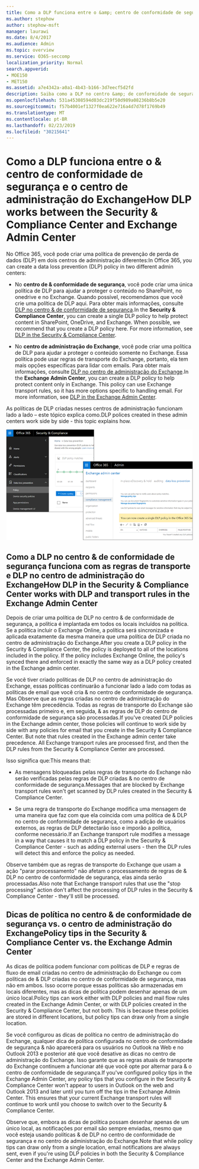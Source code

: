 ```yaml
---
title: Como a DLP funciona entre o &amp; centro de conformidade de segurança e o centro de administração do Exchange
ms.author: stephow
author: stephow-msft
manager: laurawi
ms.date: 8/4/2017
ms.audience: Admin
ms.topic: overview
ms.service: O365-seccomp
localization_priority: Normal
search.appverid:
- MOE150
- MET150
ms.assetid: a7e4342a-a0a1-4b43-b166-3d7eecf5d2fd
description: Saiba como a DLP no centro &amp; de conformidade de segurança funciona com as regras de transporte e DLP no centro de administração do Exchange.
ms.openlocfilehash: 531a45308594d03dc219f50d989a08236b8b5e20
ms.sourcegitcommit: f57b4001ef1327f0ea622e716a4d7d78f1769b49
ms.translationtype: MT
ms.contentlocale: pt-BR
ms.lasthandoff: 02/23/2019
ms.locfileid: "30215641"
---
```

# <a name="how-dlp-works-between-the-security-amp-compliance-center-and-exchange-admin-center"></a><span data-ttu-id="43f85-103">Como a DLP funciona entre o &amp; centro de conformidade de segurança e o centro de administração do Exchange</span><span class="sxs-lookup"><span data-stu-id="43f85-103">How DLP works between the Security &amp; Compliance Center and Exchange Admin Center</span></span>

<span data-ttu-id="43f85-104">No Office 365, você pode criar uma política de prevenção de perda de dados (DLP) em dois centros de administração diferentes:</span><span class="sxs-lookup"><span data-stu-id="43f85-104">In Office 365, you can create a data loss prevention (DLP) policy in two different admin centers:</span></span>
  
- <span data-ttu-id="43f85-p101">No **centro de &amp; conformidade de segurança**, você pode criar uma única política de DLP para ajudar a proteger o conteúdo no SharePoint, no onedrive e no Exchange. Quando possível, recomendamos que você crie uma política de DLP aqui. Para obter mais informações, consulte [DLP no centro &amp; de conformidade de segurança](data-loss-prevention-policies.md).</span><span class="sxs-lookup"><span data-stu-id="43f85-p101">In the **Security &amp; Compliance Center**, you can create a single DLP policy to help protect content in SharePoint, OneDrive, and Exchange. When possible, we recommend that you create a DLP policy here. For more information, see [DLP in the Security &amp; Compliance Center](data-loss-prevention-policies.md).</span></span>
    
- <span data-ttu-id="43f85-p102">No **centro de administração do Exchange**, você pode criar uma política de DLP para ajudar a proteger o conteúdo somente no Exchange. Essa política pode usar regras de transporte do Exchange, portanto, ela tem mais opções específicas para lidar com emails. Para obter mais informações, consulte [DLP no centro de administração do Exchange](https://go.microsoft.com/fwlink/?linkid=852311).</span><span class="sxs-lookup"><span data-stu-id="43f85-p102">In the **Exchange Admin Center**, you can create a DLP policy to help protect content only in Exchange. This policy can use Exchange transport rules, so it has more options specific to handling email. For more information, see [DLP in the Exchange Admin Center](https://go.microsoft.com/fwlink/?linkid=852311).</span></span>
    
<span data-ttu-id="43f85-111">As políticas de DLP criadas nesses centros de administração funcionam lado a lado – este tópico explica como.</span><span class="sxs-lookup"><span data-stu-id="43f85-111">DLP polices created in these admin centers work side by side - this topic explains how.</span></span>
  
![Páginas de DLP no centro de administração de segurança e conformidade do Exchange](media/d3eaa7e7-3b16-457b-bd9c-26707f7b584f.png)
  
## <a name="how-dlp-in-the-security-amp-compliance-center-works-with-dlp-and-transport-rules-in-the-exchange-admin-center"></a><span data-ttu-id="43f85-113">Como a DLP no centro &amp; de conformidade de segurança funciona com as regras de transporte e DLP no centro de administração do Exchange</span><span class="sxs-lookup"><span data-stu-id="43f85-113">How DLP in the Security &amp; Compliance Center works with DLP and transport rules in the Exchange Admin Center</span></span>

<span data-ttu-id="43f85-p103">Depois de criar uma política de DLP no centro &amp; de conformidade de segurança, a política é implantada em todos os locais incluídos na política. Se a política incluir o Exchange Online, a política será sincronizada e aplicada exatamente da mesma maneira que uma política de DLP criada no centro de administração do Exchange.</span><span class="sxs-lookup"><span data-stu-id="43f85-p103">After you create a DLP policy in the Security &amp; Compliance Center, the policy is deployed to all of the locations included in the policy. If the policy includes Exchange Online, the policy's synced there and enforced in exactly the same way as a DLP policy created in the Exchange admin center.</span></span> 
  
<span data-ttu-id="43f85-p104">Se você tiver criado políticas de DLP no centro de administração do Exchange, essas políticas continuarão a funcionar lado a lado com todas as políticas de email que você cria &amp; no centro de conformidade de segurança. Mas Observe que as regras criadas no centro de administração do Exchange têm precedência. Todas as regras de transporte do Exchange são processadas primeiro e, em seguida, &amp; as regras de DLP do centro de conformidade de segurança são processadas.</span><span class="sxs-lookup"><span data-stu-id="43f85-p104">If you've created DLP policies in the Exchange admin center, those policies will continue to work side by side with any policies for email that you create in the Security &amp; Compliance Center. But note that rules created in the Exchange admin center take precedence. All Exchange transport rules are processed first, and then the DLP rules from the Security &amp; Compliance Center are processed.</span></span>
  
<span data-ttu-id="43f85-119">Isso significa que:</span><span class="sxs-lookup"><span data-stu-id="43f85-119">This means that:</span></span>
  
- <span data-ttu-id="43f85-120">As mensagens bloqueadas pelas regras de transporte do Exchange não serão verificadas pelas regras de DLP criadas &amp; no centro de conformidade de segurança.</span><span class="sxs-lookup"><span data-stu-id="43f85-120">Messages that are blocked by Exchange transport rules won't get scanned by DLP rules created in the Security &amp; Compliance Center.</span></span>
    
- <span data-ttu-id="43f85-121">Se uma regra de transporte do Exchange modifica uma mensagem de uma maneira que faz com que ela coincida com uma política de &amp; DLP no centro de conformidade de segurança, como a adição de usuários externos, as regras de DLP detectarão isso e imporão a política, conforme necessário.</span><span class="sxs-lookup"><span data-stu-id="43f85-121">If an Exchange transport rule modifies a message in a way that causes it to match a DLP policy in the Security &amp; Compliance Center - such as adding external users - then the DLP rules will detect this and enforce the policy as needed.</span></span>
    
<span data-ttu-id="43f85-122">Observe também que as regras de transporte do Exchange que usam a ação "parar processamento" não afetam o processamento de regras de &amp; DLP no centro de conformidade de segurança, elas ainda serão processadas.</span><span class="sxs-lookup"><span data-stu-id="43f85-122">Also note that Exchange transport rules that use the "stop processing" action don't affect the processing of DLP rules in the Security &amp; Compliance Center - they'll still be processed.</span></span>
  
## <a name="policy-tips-in-the-security-amp-compliance-center-vs-the-exchange-admin-center"></a><span data-ttu-id="43f85-123">Dicas de política no centro &amp; de conformidade de segurança vs. o centro de administração do Exchange</span><span class="sxs-lookup"><span data-stu-id="43f85-123">Policy tips in the Security &amp; Compliance Center vs. the Exchange Admin Center</span></span>

<span data-ttu-id="43f85-p105">As dicas de política podem funcionar com políticas de DLP e regras de fluxo de email criadas no centro de administração do Exchange ou com políticas de &amp; DLP criadas no centro de conformidade de segurança, mas não em ambos. Isso ocorre porque essas políticas são armazenadas em locais diferentes, mas as dicas de política podem desenhar apenas de um único local.</span><span class="sxs-lookup"><span data-stu-id="43f85-p105">Policy tips can work either with DLP policies and mail flow rules created in the Exchange Admin Center, or with DLP policies created in the Security &amp; Compliance Center, but not both. This is because these policies are stored in different locations, but policy tips can draw only from a single location.</span></span>
  
<span data-ttu-id="43f85-p106">Se você configurou as dicas de política no centro de administração do Exchange, qualquer dica de política configurada no centro de conformidade de segurança &amp; não aparecerá para os usuários no Outlook na Web e no Outlook 2013 e posterior até que você desative as dicas no centro de administração do Exchange. Isso garante que as regras atuais de transporte do Exchange continuem a funcionar até que você opte por alternar para &amp; o centro de conformidade de segurança.</span><span class="sxs-lookup"><span data-stu-id="43f85-p106">If you've configured policy tips in the Exchange Admin Center, any policy tips that you configure in the Security &amp; Compliance Center won't appear to users in Outlook on the web and Outlook 2013 and later until you turn off the tips in the Exchange Admin Center. This ensures that your current Exchange transport rules will continue to work until you choose to switch over to the Security &amp; Compliance Center.</span></span>
  
<span data-ttu-id="43f85-128">Observe que, embora as dicas de política possam desenhar apenas de um único local, as notificações por email são sempre enviadas, mesmo que você esteja usando políticas &amp; de DLP no centro de conformidade de segurança e no centro de administração do Exchange.</span><span class="sxs-lookup"><span data-stu-id="43f85-128">Note that while policy tips can draw only from a single location, email notifications are always sent, even if you're using DLP policies in both the Security &amp; Compliance Center and the Exchange Admin Center.</span></span>
  

